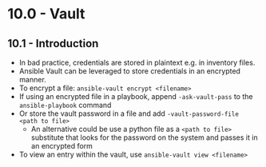 # 10.0 - Vault

## 10.1 - Introduction

- In bad practice, credentials are stored in plaintext e.g. in inventory files.
- Ansible Vault can be leveraged to store credentials in an encrypted manner.
- To encrypt a file: `ansible-vault encrypt <filename>`
- If using an encrypted file in a playbook, append `-ask-vault-pass`  to the `ansible-playbook` command
- Or store the vault password in a file and add `-vault-password-file <path to file>`
  - An alternative could be use a python file as a `<path to file>` substitute that looks for the password on the system and passes it in an encrypted form
- To view an entry within the vault, use `ansible-vault view <filename>`
